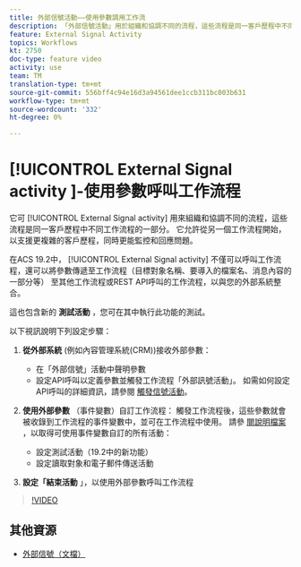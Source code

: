 ```yaml
---
title: 外部信號活動——使用參數調用工作流
description: 「外部信號活動」用於組織和協調不同的流程，這些流程是同一客戶歷程中不同工作流程的一部分。 它允許從另一個工作流程開始，以支援更複雜的客戶歷程，同時更能監控和回應問題。
feature: External Signal Activity
topics: Workflows
kt: 2750
doc-type: feature video
activity: use
team: TM
translation-type: tm+mt
source-git-commit: 556bff4c94e16d3a94561dee1ccb311bc003b631
workflow-type: tm+mt
source-wordcount: '332'
ht-degree: 0%

---
```



# [!UICONTROL External Signal activity ]-使用參數呼叫工作流程

它可 [!UICONTROL External Signal activity] 用來組織和協調不同的流程，這些流程是同一客戶歷程中不同工作流程的一部分。 它允許從另一個工作流程開始，以支援更複雜的客戶歷程，同時更能監控和回應問題。

在ACS 19.2中， [!UICONTROL External Signal activity] 不僅可以呼叫工作流程，還可以將參數傳遞至工作流程（目標對象名稱、要導入的檔案名、消息內容的一部分等） 至其他工作流程或REST API呼叫的工作流程，以與您的外部系統整合。

這也包含新的 **測試活動** ，您可在其中執行此功能的測試。

以下視訊說明下列設定步驟：

1. **從外部系統** (例如內容管理系統(CRM))接收外部參數：
   * 在「外部信號」活動中聲明參數
   * 設定API呼叫以定義參數並觸發工作流程「外部訊號活動」。 如需如何設定API呼叫的詳細資訊，請參閱 [觸發信號活動](https://docs.campaign.adobe.com/doc/standard/en/api/ACS_API.html#triggering-a-signal-activity)。

1. **使用外部參數** （事件變數）自訂工作流程：
觸發工作流程後，這些參數就會被收錄到工作流程的事件變數中，並可在工作流程中使用。 請參 [閱說明檔案](https://helpx.adobe.com/campaign/standard/automating/using/calling-a-workflow-with-external-parameters.html) ，以取得可使用事件變數自訂的所有活動：

   * 設定測試活動（19.2中的新功能）
   * 設定讀取對象和電子郵件傳送活動

1. **設定「結束活動** 」，以使用外部參數呼叫工作流程

>[!VIDEO](https://video.tv.adobe.com/v/27249/?quality=12)

## 其他資源

* [外部信號（文檔）](https://docs.adobe.com/content/help/en/campaign-standard/using/managing-processes-and-data/data-management-activities/external-api.html)
